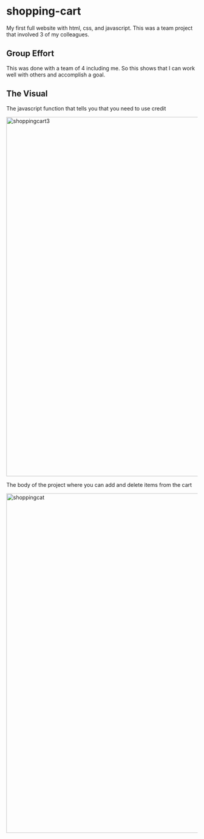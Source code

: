 # shopping-cart
My first full website with html, css, and javascript. This was a team project that involved 3 of my colleagues. 

## Group Effort
This was done with a team of 4 including me. So this shows that I can work well with others and accomplish a goal.

## The Visual
The javascript function that tells you that you need to use credit

<img width="947" alt="shoppingcart3" src="https://user-images.githubusercontent.com/32546679/46324431-6b0a5780-c5c1-11e8-85b0-166ec6007d41.PNG">

The body of the project where you can add and delete items from the cart

<img width="895" alt="shoppingcat" src="https://user-images.githubusercontent.com/32546679/46324432-6ba2ee00-c5c1-11e8-95dc-a7ba5aa869f5.PNG">

